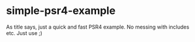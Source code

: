 # simple-psr4-example

As title says, just a quick and fast PSR4 example. No messing with includes etc. Just use ;)

